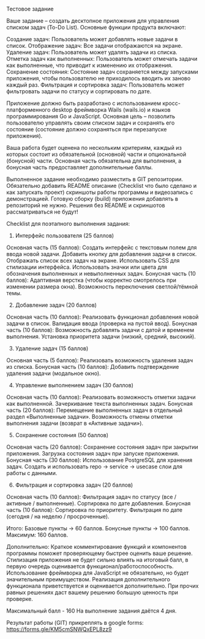 Тестовое задание

Ваше задание – создать десктопное приложения для управления списком задач (To-Do List). Основные функции продукта включают:

Создание задач: Пользователь может добавлять новые задачи в список.
Отображение задач: Все задачи отображаются на экране.
Удаление задач: Пользователь может удалять задачи из списка.
Отметка задач как выполненных: Пользователь может отмечать задачи как выполненные, что приводит к изменению их отображения.
Сохранение состояния: Состояние задач сохраняется между запусками приложения, чтобы пользователю не приходилось вводить их заново каждый раз.
Фильтрация и сортировка задач: Пользователь может фильтровать задачи по статусу и сортировать по дате.

Приложение должно быть разработано с использованием кросс-платформенного desktop фреймворка Wails (wails.io) и языков программирования Go и JavaScript. Основная цель – позволить пользователю управлять своим списком задач и сохранять его состояние (состояние должно сохраняться при перезапуске приложения).

Ваша работа будет оценена по нескольким критериям, каждый из которых состоит из обязательной (основной) части и опциональной (бонусной) части. Основная часть обязательна для выполнения, а бонусная часть предоставляет дополнительные баллы.

Выполненное задание необходимо разместить в GIT репозитории. \
Обязательно добавить README описание (Checklist что было сделано и как запускать проект) скриншоты работы программы и видеозапись с демонстрацией. 
Готовую сборку (build) приложения добавлять в репозиторий не нужно.
Решения без README и скриншотов рассматриваться не будут!

Checklist для поэтапного выполнения задания:

1. Интерфейс пользователя (25 баллов)

Основная часть (15 баллов):
 Создать интерфейс с текстовым полем для ввода новой задачи.
 Добавить кнопку для добавления задачи в список.
 Отображать список всех задач на экране.
 Использовать CSS для стилизации интерфейса.
Использовать значки или цвета для обозначения выполненных и невыполненных задач.
Бонусная часть (10 баллов):
 Адаптивная верстка (чтобы корректно смотрелось при изменении размера окна).
 Возможность переключения светлой/тёмной темы.

2. Добавление задач (20 баллов)

Основная часть (10 баллов):
 Реализовать функционал добавления новой задачи в список.
 Валидация ввода (проверка на пустой ввод).
Бонусная часть (10 баллов):
 Возможность добавлять задачи с датой и временем выполнения.
 Установка приоритета задачи (низкий, средний, высокий).

3. Удаление задач (15 баллов)

Основная часть (5 баллов):
 Реализовать возможность удаления задач из списка.
Бонусная часть (10 баллов):
 Добавить подтверждение удаления задачи (модальное окно).

4. Управление выполнением задач (30 баллов)

Основная часть (10 баллов):
 Реализовать возможность отметки задачи как выполненной.
 Зачеркивание текста выполненных задач.
Бонусная часть (20 баллов):
 Перемещение выполненных задач в отдельный раздел «Выполненные задачи».
 Возможность отмены отметки выполнения задачи (возврат в «Активные задачи»).

5. Сохранение состояния (50 баллов)

Основная часть (20 баллов):
 Сохранение состояния задач при закрытии приложения.
 Загрузка состояния задач при запуске приложения.
Бонусная часть (30 баллов):
 Использование PostgreSQL для хранения задач.
 Создать и использовать repo → service → usecase слои для работы с данными.

6. Фильтрация и сортировка задач (20 баллов)

Основная часть (10 баллов):
 Фильтрация задач по статусу (все / активные / выполненные).
 Сортировка по дате добавления.
Бонусная часть (10 баллов):
 Сортировка по приоритету.
 Фильтрация по дате (сегодня / на неделю / просроченные).

Итого:
Базовые пункты → 60 баллов.
Бонусные пункты → 100 баллов.
Максимум: 160 баллов.

Дополнительно:
Краткое комментирование функций и компонентов программы поможет проверяющему быстрее оценить ваше решение.
Стилизация приложения не будет сильно влиять на итоговый балл, в первую очередь оценивается функционал/работоспособность.
Использование фреймворка для JavaScript не обязательно, но будет значительным преимуществом.
Реализация дополнительного функционала приветствуется и оценивается дополнительно. При прочих равных решениях даст вашему решению большую ценность при проверке.

Максимальный балл - 160
На выполнение задания даётся 4 дня.

Результат работы (GIT) прикреплять в google forms:
https://forms.gle/KM5cmSNWQxEPL8zz9



